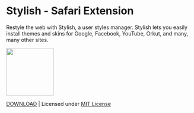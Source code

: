 Stylish - Safari Extension
==========================

Restyle the web with Stylish, a user styles manager. Stylish lets you easily install themes and skins for Google, Facebook, YouTube, Orkut, and many, many other sites.

[<img src="https://raw.github.com/350d/stylish/master/stylish.safariextension/icon.png" width="128" height="128">](http://sobolev.us/stylish)

[DOWNLOAD](http://sobolev.us/stylish) | Licensed under [MIT License](http://en.wikipedia.org/wiki/MIT_License)
